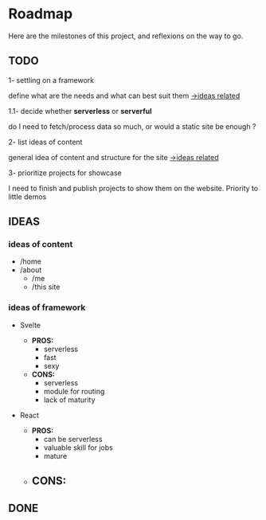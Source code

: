 # Roadmap

Here are the milestones of this project,
and reflexions on the way to go.


## TODO

1- settling on a framework

define what are the needs and what can best suit them
[->ideas related](#ideas-of-framework)

  1.1- decide whether **serverless** or **serverful**

  do I need to fetch/process data so much,
  or would a static site be enough ?

2- list ideas of content

general idea of content and structure for the site
[->ideas related](#ideas-of-content)

3- prioritize projects for showcase

I need to finish and publish projects 
to show them on the website. Priority to little demos



## IDEAS

### ideas of content

- /home
- /about
  - /me
  - /this site



### ideas of framework

- Svelte
  - **PROS:**
    - serverless
    - fast
    - sexy
  - **CONS:**
    - serverless
    - module for routing
    - lack of maturity

- React
  - **PROS:**
    - can be serverless
    - valuable skill for jobs
    - mature
  - **CONS:**
    - 


## DONE